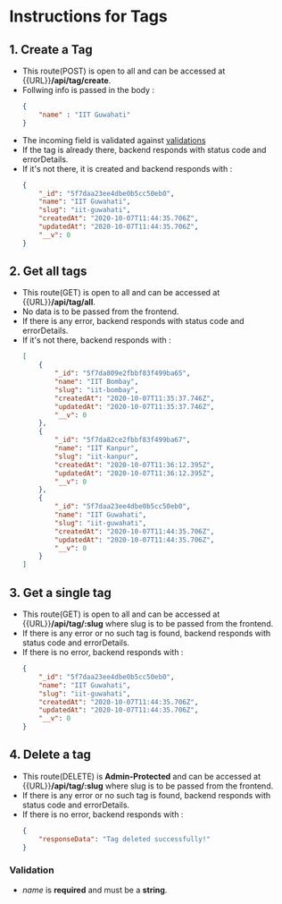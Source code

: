 # Instructions for Tags

## 1. Create a Tag

* This route(POST) is open to all and can be accessed at {{URL}}**/api/tag/create**.
* Follwing info is passed in the body :
    ```json
    {
        "name" : "IIT Guwahati"
    }
    ```
* The incoming field is validated against [validations](#validation)
* If the tag is already there, backend responds with status code and errorDetails.
* If it's not there, it is created and backend responds with :
    ```json
    {
        "_id": "5f7daa23ee4dbe0b5cc50eb0",
        "name": "IIT Guwahati",
        "slug": "iit-guwahati",
        "createdAt": "2020-10-07T11:44:35.706Z",
        "updatedAt": "2020-10-07T11:44:35.706Z",
        "__v": 0
    }
    ```

## 2. Get all tags

* This route(GET) is open to all and can be accessed at {{URL}}**/api/tag/all**.
* No data is to be passed from the frontend.
* If there is any error, backend responds with status code and errorDetails.
* If it's not there, backend responds with :
    ```json
    [
        {
            "_id": "5f7da809e2fbbf83f499ba65",
            "name": "IIT Bombay",
            "slug": "iit-bombay",
            "createdAt": "2020-10-07T11:35:37.746Z",
            "updatedAt": "2020-10-07T11:35:37.746Z",
            "__v": 0
        },
        {
            "_id": "5f7da82ce2fbbf83f499ba67",
            "name": "IIT Kanpur",
            "slug": "iit-kanpur",
            "createdAt": "2020-10-07T11:36:12.395Z",
            "updatedAt": "2020-10-07T11:36:12.395Z",
            "__v": 0
        },
        {
            "_id": "5f7daa23ee4dbe0b5cc50eb0",
            "name": "IIT Guwahati",
            "slug": "iit-guwahati",
            "createdAt": "2020-10-07T11:44:35.706Z",
            "updatedAt": "2020-10-07T11:44:35.706Z",
            "__v": 0
        }
    ]
    ```

## 3. Get a single tag

* This route(GET) is open to all and can be accessed at {{URL}}**/api/tag/:slug** where slug is to be passed from the frontend.
* If there is any error or no such tag is found, backend responds with status code and errorDetails.
* If there is no error, backend responds with :
    ```json
    {
        "_id": "5f7daa23ee4dbe0b5cc50eb0",
        "name": "IIT Guwahati",
        "slug": "iit-guwahati",
        "createdAt": "2020-10-07T11:44:35.706Z",
        "updatedAt": "2020-10-07T11:44:35.706Z",
        "__v": 0
    }
    ```

## 4. Delete a tag

* This route(DELETE) is **Admin-Protected** and can be accessed at {{URL}}**/api/tag/:slug** where slug is to be passed from the frontend.
* If there is any error or no such tag is found, backend responds with status code and errorDetails.
* If there is no error, backend responds with :
    ```json
    {
        "responseData": "Tag deleted successfully!"
    }
    ```


### Validation

* _name_ is **required** and must be a **string**.